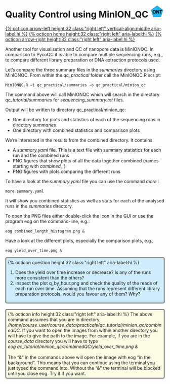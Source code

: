 # Quality Control using MinION_QC <img src="figures/ONT.png" height="40px">

[{% octicon arrow-left height:32 class:"right left" vertical-align:middle aria-label:hi %}](QC_P.md) [{% octicon home height:32 class:"right left" aria-label:hi %}](index.md) [{% octicon arrow-right height:32 class:"right left" aria-label:hi %}](RT.md)

Another tool for visualisation and QC of nanopore data is MinIONQC. In comparison to PycoQC it is able to compare multiple sequencing runs, e.g., to compare different library preparation or DNA extraction protocols used.

Let’s compare the three summary files in the *summaries* directory using MinIONQC. From within the *qc_practical* folder call the MinIONQC.R script:

```
MinIONQC.R –i qc_practical/summaries -o qc_practical/minion_qc
```

The command above will call MinIONQC which will search in the directory *qc_tutorial/summaries* for *sequencing_summary.txt* files. 

Output will be written to directory qc_practical/minion_qc:
 * One directory for plots and statistics of each of the sequencing runs in directory *summaries*
 * One directory with combined statistics and comparison plots

We’re interested in the results from the combined directory. It contains
 * A *summary.yaml* file. This is a text file with summary statistics for each run and the combined runs
 * PNG figures that show plots of all the data together combined (names starting with *combined_* )
 * PNG figures with plots comparing the different runs

To have a look at the *summary.yaml* file you can use the command *more* :

```
more summary.yaml
```

It will show you combined statistics as well as stats for each of the analysed runs in the *summaries* directory.

To open the PNG files either double-click the icon in the GUI or use the program eog on the command-line, e.g.:

```
eog combined_length_histogram.png &
```

Have a look at the different plots, especially the comparison plots, e.g., 

```
eog yield_over_time.png &
```

<div style="background-color:#cfedfe;border-radius:5px;border-style:solid;border-color:gray;padding:5px">
  {% octicon question height:32 class:"right left" aria-label:hi %} 
  <ol>
    <li>Does the yield over time increase or decrease? Is any of the runs more consistent than the others?</li>
    <li>Inspect the plot q_by_hour.png and check the quality of the reads of each run over time. Assuming that the runs represent different library preparation protocols, would you favour any of them? Why?</li>
  </ol>
</div>
<br>
<div style="background-color:#fcfce5;border-radius:5px;border-style:solid;border-color:gray;padding:5px">
  {% octicon info height:32 class:"right left" aria-label:hi %} 
  The above command assumes that you are in directory <i>/home/course_user/course_data/practicals/qc_tutorial/minion_qc/combinedQC</i>. If you want to open the images from within another directory you will have to give the path to the image. For example, if you are in the <i>course_data</i> directory you will have to type<br><i>eog qc_tutorial/minion_qc/combinedQC/yield_over_time.png &</i><br><br> 
  The “&” in the commands above will open the image with eog “in the background”. This means that you can continue using the terminal you just typed the command into. Without the “&” the terminal will be blocked until you close eog. Try it if you want.
</div>





